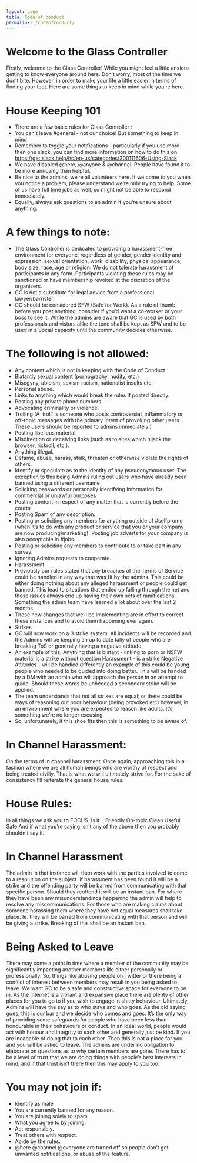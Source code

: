 ```yaml
---
layout: page
title: Code of conduct
permalink: /codeofconduct/
---
```


# Welcome to the Glass Controller
Firstly, welcome to the Glass Controller!
While you might feel a little anxious getting to know everyone around here. Don’t worry, most of the time we don’t bite. However, in order to make your life a little easier in terms of finding your feet. Here are some things to keep in mind while you’re here.

# House Keeping 101
- There are a few basic rules for Glass Controller :
- You can’t leave #general - not our choice! But something to keep in mind
- Remember to toggle your notifications - particularly if you use more then one slack, you can find more information on how to do this on https://get.slack.help/hc/en-us/categories/200111606-Using-Slack
- We have disabled @here, @anyone & @channel. People have found it to be more annoying than helpful.
- Be nice to the admins, we’re all volunteers here. If we come to you when you notice a problem, please understand we’re only trying to help. Some of us have full time jobs as well, so might not be able to respond immediately.
- Equally, always ask questions to an admin if you’re unsure about anything.

# A few things to note:
- The Glass Controller is dedicated to providing a harassment-free environment for everyone, regardless of gender, gender identity and expression, sexual orientation, work, disability, physical appearance, body size, race, age or religion. We do not tolerate harassment of participants in any form. Participants violating these rules may be sanctioned or have membership revoked at the discretion of the organizers.
- GC is not a substitute for legal advice from a professional lawyer/barrister.
- GC should be considered SFW (Safe for Work). As a rule of thumb, before you post anything, consider if you’d want a co-worker or your boss to see it. While the admins are aware that GC is used by both professionals and vistors alike the tone shall be kept as SFW and to be used in a Social capacity until the community decides otherwise.

# The following is not allowed:
- Any content which is not in keeping with the Code of Conduct.
- Blatantly sexual content (pornography, nudity, etc.)
- Misogyny, ableism, sexism racism, nationalist insults etc.
- Personal abuse.
- Links to anything which would break the rules if posted directly.
- Posting any private phone numbers.
- Advocating criminality or violence.
- Trolling (A ‘troll’ is someone who posts controversial, inflammatory or off-topic messages with the primary intent of provoking other users. These users should be reported to admins immediately.)
- Posting libellous material.
- Misdirection or deceiving links (such as to sites which hijack the browser, rickroll, etc.).
- Anything illegal.
- Defame, abuse, harass, stalk, threaten or otherwise violate the rights of others.
- Identify or speculate as to the identity of any pseudonymous user. The exception to this being Admins ruling out users who have already been banned using a different username
- Soliciting passwords or personally identifying information for commercial or unlawful purposes
- Posting content in respect of any matter that is currently before the courts
- Posting Spam of any description.
- Posting or soliciting any members for anything outside of #selfpromo (when it’s to do with any product or service that you or your company are now producing/marketing). Posting job adverts for your company is also acceptable in #jobs.
- Posting or soliciting any members to contribute to or take part in any survey.
- Ignoring Admins requests to cooperate.
- Harassment
- Previously our rules stated that any breaches of the Terms of Service could be handled in any way that was fit by the admins. This could be either doing nothing about any alleged harassment or people could get banned. This lead to situations that ended up falling through the net and those issues always end up having their own sets of ramifications. Something the admin team have learned a lot about over the last 2 months.
- These new changes that we’ll be implementing are in effort to correct these instances and to avoid them happening ever again.
- Strikes
- GC will now work on a 3 strike system. All incidents will be recorded and the Admins will be keeping an up to date tally of people who are breaking ToS or generally having a negative attitude.
- An example of this; Anything that is blatant - linking to porn or NSFW material is a strike without question Harassment - is a strike Negative Attitudes - will be handled differently an example of this could be young people who needed to be guided into doing better. This will be handed by a DM with an admin who will approach the person in an attempt to guide. Should these words be unheeded a secondary strike will be applied.
- The team understands that not all strikes are equal; or there could be ways of reasoning out poor behaviour (being provoked etc) however, in an environment where you are expected to reason like adults. It’s something we’re no longer excusing.
- So, unfortunately, if this shoe fits then this is something to be aware of.

# In Channel Harassment:
On the terms of in channel harassment. Once again, approaching this in a fashion where we are all human beings who are worthy of respect and being treated civilly. That is what we will ultimately strive for. For the sake of consistency I’ll reiterate the general house rules.

# House Rules:

In all things we ask you to FOCUS.
Is it…
Friendly On-topic Clean Useful Safe
And if what you’re saying isn’t any of the above then you probably shouldn’t say it.

# In Channel Harassment
The admin in that instance will then work with the parties involved to come to a resolution on the subject. If harassment has been found it will be a strike and the offending party will be barred from communicating with that specific person. Should they reoffend it will be an instant ban.
For where they have been any misunderstandings happening the admin will help to resolve any miscommunications.
For those who are making claims about someone harassing them where they have not equal measures shall take place. Ie. they will be barred from communicating with that person and will be giving a strike. Breaking of this shall be an instant ban.

# Being Asked to Leave
There may come a point in time where a member of the community may be significantly impacting another members life either personally or professionally. So, things like abusing people on Twitter or there being a conflict of interest between members may result in you being asked to leave.
We want GC to be a safe and constructive space for everyone to be in. As the internet is a vibrant and expansive place there are plenty of other places for you to go to if you wish to engage in shitty behaviour.
Ultimately, Admins will have the say as to who stays and who goes. As the old saying goes; this is our bar and we decide who comes and goes. It’s the only way of providing some safeguards for people who have been less than honourable in their behaviours or conduct.
In an ideal world, people would act with honour and integrity to each other and generally just be kind. If you are incapable of doing that to each other. Then this is not a place for you and you will be asked to leave. The admins are under no obligation to elaborate on questions as to why certain members are gone. There has to be a level of trust that we are doing things with people’s best interests in mind, and if that trust isn’t there then this may apply to you too.

# You may not join if:

- Identify as male
- You are currently banned for any reason.
- You are joining solely to spam.
- What you agree to by joining:
- Act responsibly.
- Treat others with respect.
- Abide by the rules.
- @here @channel @everyone are turned off so people don’t get unwanted notifications, or abuse of the feature.

